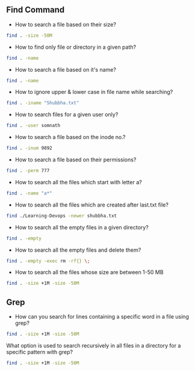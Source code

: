 ## Find Command
- How to search a file based on their size?
```bash
find . -size -50M
```
- How to find only file or directory in a given path?
```bash
find . -name 
```
- How to search a file based on it's name?
```bash
find . -name 
```
- How to ignore upper & lower case in file name while searching?
```bash
find . -iname "Shubbha.txt"
```
- How to search files for a given user only?
```bash
find . -user somnath
```
- How to search a file based on the inode no.?
```bash
find . -inum 9892
```
<!-- - How to search a file based on the no. of links?
```bash

``` -->
- How to search a file based on their permissions?
```bash
find . -perm 777
```
- How to search all the files which start with letter a?
```bash
find . -name "a*"
```
- How to search all the files which are created after last.txt file?
```bash
find ./Learning-Devops -newer shubbha.txt
```
- How to search all the empty files in a given directory?
```bash
find . -empty
```
- How to search all the empty files and delete them?
```bash
find . -empty -exec rm -rf{} \;
```
- How to search all the files whose size are between 1-50 MB
```bash
find . -size +1M -size -50M
```

## Grep
- How can you search for lines containing a specific word in a file using grep?
```bash
find . -size +1M -size -50M
```
What option is used to search recursively in all files in a directory for a specific pattern with grep?
```bash
find . -size +1M -size -50M
```

